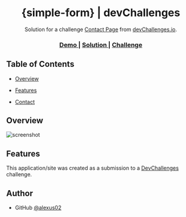 <!-- Please update value in the {}  -->

<h1 align="center">{simple-form} | devChallenges</h1>

<div align="center">
   Solution for a challenge <a href="https://devchallenges.io/challenge/contact-page" target="_blank">Contact Page</a> from <a href="http://devchallenges.io" target="_blank">devChallenges.io</a>.
</div>

<div align="center">
  <h3>
    <a href="{https://your-demo-link.your-domain}">
      Demo
    </a>
    <span> | </span>
    <a href="{https://your-url-to-the-solution}">
      Solution
    </a>
    <span> | </span>
    <a href="https://devchallenges.io/challenge/contact-page">
      Challenge
    </a>
  </h3>
</div>



## Table of Contents

- [Overview](#overview)

- [Features](#features)
- [Contact](#contact)


<!-- OVERVIEW -->

## Overview

![screenshot](thumbnail.png)

## Features

This application/site was created as a submission to a [DevChallenges](https://devchallenges.io/challenges-dashboard) challenge.

## Author


- GitHub [@alexus02](https://{github.com/alexus02})
